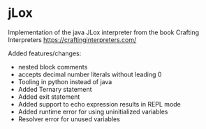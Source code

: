# jLox
Implementation of the java JLox interpreter from the book Crafting Interpreters https://craftinginterpreters.com/

Added features/changes:  
 - nested block comments
 - accepts decimal number literals without leading 0
 - Tooling in python instead of java
 - Added Ternary statement
 - Added exit statement
 - Added support to echo expression results in REPL mode
 - Added runtime error for using uninitialized variables
 - Resolver error for unused variables
